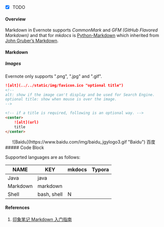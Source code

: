 - [x] TODO

#### Overview

Markdown in Evernote supports *CommonMark* and *GFM (GitHub Flavored Markdown)* and that for *mkdocs* is [Python-Markdown](https://python-markdown.github.io/) which inherited from [John Gruber’s Markdown](https://daringfireball.net/projects/markdown/).

#### Markdown

##### Images

Evernote only supports ".png", ".jpg" and ".gif".

```markdown
![alt](../../static/img/favicon.ico "optional title")
<!--
alt: show if the image can't display and be used for Search Engine.
optional title: show when mouse is over the image.
-->

<!-- if a title is required, following is an optional way. -->
<center>
	![alt](url)
	title
</center>
```

<center>
	![Baidu](https://www.baidu.com/img/baidu_jgylogo3.gif "Baidu")
	百度
</center>
##### Code Block

Supported languages are as follows:

| NAME     | KEY         | mkdocs | Typora |
| -------- | ----------- | ------ | ------ |
| Java     | java        |        |        |
| Markdown | markdown    |        |        |
| Shell    | bash, shell | N      |        |

#### References

1. [印象笔记 Markdown 入门指南](https://list.yinxiang.com/markdown/eef42447-db3f-48ee-827b-1bb34c03eb83.php)